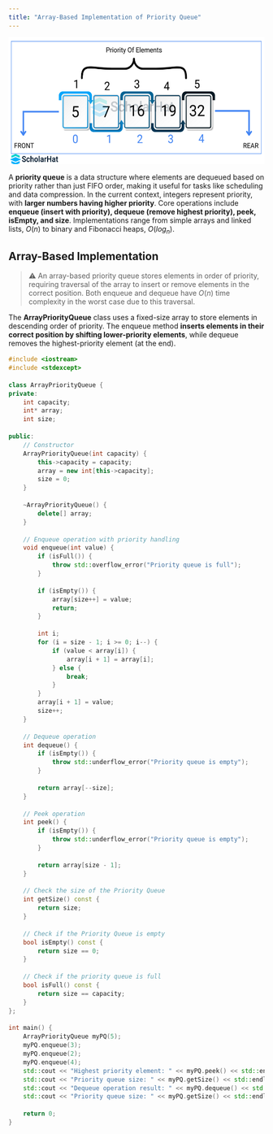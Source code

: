 ```yaml
---
title: "Array-Based Implementation of Priority Queue"
---
```


<div style="text-align: center;">
  <img src="/images/cpp/03-Linear-Data-Structures-and-Trees/Priority-Queue-Array02.png" alt="CLL" height="250">
</div>

A **priority queue** is a data structure where elements are dequeued based on priority rather than just FIFO order, making it useful for tasks like scheduling and data compression. In the current context, integers represent priority, with **larger numbers having higher priority**. Core operations include **enqueue (insert with priority), dequeue (remove highest priority), peek, isEmpty, and size**. Implementations range from simple arrays and linked lists, $O(n)$ to binary and Fibonacci heaps, $O(log_n)$.

## Array-Based Implementation

> :warning: An array-based priority queue stores elements in order of priority, requiring traversal of the array to insert or remove elements in the correct position. Both enqueue and dequeue have $O(n)$ time complexity in the worst case due to this traversal.

The **ArrayPriorityQueue** class uses a fixed-size array to store elements in descending order of priority. The enqueue method **inserts elements in their correct position by shifting lower-priority elements**, while dequeue removes the highest-priority element (at the end).

```cpp
#include <iostream>
#include <stdexcept>

class ArrayPriorityQueue {
private:
    int capacity;
    int* array;
    int size;

public:
    // Constructor
    ArrayPriorityQueue(int capacity) {
        this->capacity = capacity;
        array = new int[this->capacity];
        size = 0;
    }

    ~ArrayPriorityQueue() {
        delete[] array;
    }

    // Enqueue operation with priority handling
    void enqueue(int value) {
        if (isFull()) {
            throw std::overflow_error("Priority queue is full");
        }

        if (isEmpty()) {
            array[size++] = value;
            return;
        }

        int i;
        for (i = size - 1; i >= 0; i--) {
            if (value < array[i]) {
                array[i + 1] = array[i];
            } else {
                break;
            }
        }
        array[i + 1] = value;
        size++;
    }

    // Dequeue operation
    int dequeue() {
        if (isEmpty()) {
            throw std::underflow_error("Priority queue is empty");
        }

        return array[--size];
    }

    // Peek operation
    int peek() {
        if (isEmpty()) {
            throw std::underflow_error("Priority queue is empty");
        }

        return array[size - 1];
    }

    // Check the size of the Priority Queue
    int getSize() const {
        return size;
    }

    // Check if the Priority Queue is empty
    bool isEmpty() const {
        return size == 0;
    }

    // Check if the priority queue is full
    bool isFull() const {
        return size == capacity;
    }
};

int main() {
    ArrayPriorityQueue myPQ(5);
    myPQ.enqueue(3);
    myPQ.enqueue(2);
    myPQ.enqueue(4);
    std::cout << "Highest priority element: " << myPQ.peek() << std::endl;
    std::cout << "Priority queue size: " << myPQ.getSize() << std::endl;
    std::cout << "Dequeue operation result: " << myPQ.dequeue() << std::endl;
    std::cout << "Priority queue size: " << myPQ.getSize() << std::endl;

    return 0;
}
```
